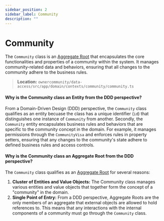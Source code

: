 ```yaml
---
sidebar_position: 2
sidebar_label: Community
description: ""
---
```


# Community

The `Community` class is an [Aggregate Root](../aggregate-root) that encapsulates the core functionalities and properties of a community within the system. It manages community-related data and behaviors, ensuring that all changes to the community adhere to the business rules.

> **Location:** `ownercommunity/data-access/src/app/domain/contexts/community/community.ts`

#### Why is the Community class an Entity from the DDD perspective?

From a Domain-Driven Design (DDD) perspective, the `Community` class qualifies as an entity becuase the class has a unique identifier (`id`) that distinguishes one instance of `Community` from another. Secondly, the `Community` entity encapsulates business rules and behaviors that are specific to the community concept in the domain. For example, it manages permissions through the `CommunityVisa` and enforces rules in property setters, ensuring that any changes to the community's state adhere to defined business rules and access controls.

#### Why is the Community class an Aggregate Root from the DDD perspective?

The `Community` class qualifies as an [Aggregate Root](../aggregate-root) for several reasons:

1. **Cluster of Entities and Value Objects:** The Community class manages various entities and value objects that together form the concept of a "community" in the domain.
2. **Single Point of Entry:** From a DDD perspective, Aggregate Roots are the only members of an aggregate that external objects are allowed to hold references to. This means that any interactions with the internal components of a community must go through the `Community` class.
